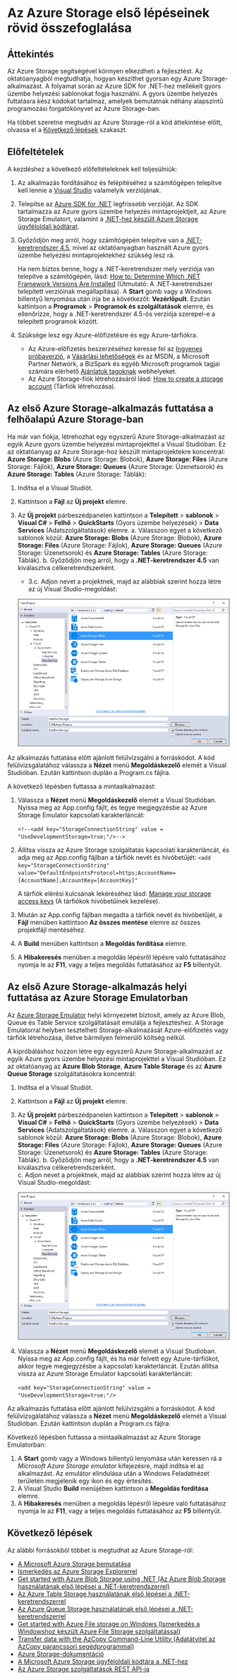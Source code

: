 <properties 
    pageTitle="Az Azure Storage első lépéseinek rövid összefoglalása | Microsoft Azure" 
    description="Gyorsan megismerkedhet a Microsoft Azure-blobokkal, -táblákkal és -üzenetsorokkal az Azure Storage gyors üzembe helyezés, a Visual Studio és az Azure Storage Emulator használatával. Öt percen belül lefuttathatja az első Azure Storage-alkalmazását." 
    services="storage" 
    documentationCenter=".net" 
    authors="tamram" 
    manager="carmonm" 
    editor="tysonn"/>

<tags 
    ms.service="storage" 
    ms.workload="storage" 
    ms.tgt_pltfrm="na" 
    ms.devlang="dotnet" 
    ms.topic="get-started-article" 
    ms.date="07/21/2016"
    ms.author="tamram"/>

# Az Azure Storage első lépéseinek rövid összefoglalása 

## Áttekintés

Az Azure Storage segítségével könnyen elkezdheti a fejlesztést. Az oktatóanyagból megtudhatja, hogyan készíthet gyorsan egy Azure Storage-alkalmazást. A folyamat során az Azure SDK for .NET-hez mellékelt gyors üzembe helyezési sablonokat fogja használni. A gyors üzembe helyezés futtatásra kész kódokat tartalmaz, amelyek bemutatnak néhány alapszintű programozási forgatókönyvet az Azure Storage-ban. 

Ha többet szeretne megtudni az Azure Storage-ról a kód áttekintése előtt, olvassa el a [Következő lépések](#next-steps) szakaszt.

## Előfeltételek

A kezdéshez a következő előfeltételeknek kell teljesülniük:

1. Az alkalmazás fordításához és felépítéséhez a számítógépen telepítve kell lennie a [Visual Studio](https://www.visualstudio.com/) valamelyik verziójának. 

2. Telepítse az [Azure SDK for .NET](https://azure.microsoft.com/downloads/) legfrissebb verzióját. Az SDK tartalmazza az Azure gyors üzembe helyezés mintaprojektjeit, az Azure Storage Emulatort, valamint a [.NET-hez készült Azure Storage ügyféloldali kódtárat](https://msdn.microsoft.com/library/azure/dn261237.aspx).

3. Győződjön meg arról, hogy számítógépén telepítve van a [.NET-keretrendszer 4.5](http://www.microsoft.com/download/details.aspx?id=30653), mivel az oktatóanyagban használt Azure gyors üzembe helyezési mintaprojektekhez szükség lesz rá. 

    Ha nem biztos benne, hogy a .NET-keretrendszer mely verziója van telepítve a számítógépén, lásd: [How to: Determine Which .NET Framework Versions Are Installed](https://msdn.microsoft.com/vstudio/hh925568.aspx) (Útmutató: A .NET-keretrendszer telepített verzióinak megállapítása). A **Start** gomb vagy a Windows billentyű lenyomása után írja be a következőt: **Vezérlőpult**. Ezután kattintson a **Programok** > **Programok és szolgáltatások** elemre, és ellenőrizze, hogy a .NET-keretrendszer 4.5-ös verziója szerepel-e a telepített programok között.

4. Szüksége lesz egy Azure-előfizetésre és egy Azure-tárfiókra.

    - Az Azure-előfizetés beszerzéséhez keresse fel az [Ingyenes próbaverzió](https://azure.microsoft.com/pricing/free-trial/), a [Vásárlási lehetőségek](https://azure.microsoft.com/pricing/purchase-options/) és az MSDN, a Microsoft Partner Network, a BizSpark és egyéb Microsoft programok tagjai számára elérhető [Ajánlatok tagoknak](https://azure.microsoft.com/pricing/member-offers/) webhelyeket.
    - Az Azure Storage-fiók létrehozásáról lásd: [How to create a storage account](storage-create-storage-account.md#create-a-storage-account) (Tárfiók létrehozása).

## Az első Azure Storage-alkalmazás futtatása a felhőalapú Azure Storage-ban

Ha már van fiókja, létrehozhat egy egyszerű Azure Storage-alkalmazást az egyik Azure gyors üzembe helyezési mintaprojekttel a Visual Studióban. Ez az oktatóanyag az Azure Storage-hoz készült mintaprojektekre koncentrál: **Azure Storage: Blobs** (Azure Storage: Blobok), **Azure Storage: Files** (Azure Storage: Fájlok), **Azure Storage: Queues** (Azure Storage: Üzenetsorok) és **Azure Storage: Tables** (Azure Storage: Táblák):

1. Indítsa el a Visual Studiót.
2. Kattintson a **Fájl** az **Új projekt** elemre.
3. Az **Új projekt** párbeszédpanelen kattintson a **Telepített** > **sablonok** > **Visual C#** > **Felhő** > **QuickStarts** (Gyors üzembe helyezések) > **Data Services** (Adatszolgáltatások) elemre.
    a. Válasszon egyet a következő sablonok közül: **Azure Storage: Blobs** (Azure Storage: Blobok), **Azure Storage: Files** (Azure Storage: Fájlok), **Azure Storage: Queues** (Azure Storage: Üzenetsorok) és **Azure Storage: Tables** (Azure Storage: Táblák).
    b. Győződjön meg arról, hogy a **.NET-keretrendszer 4.5** van kiválasztva célkeretrendszerként.
    - 3.c. Adjon nevet a projektnek, majd az alábbiak szerint hozza létre az új Visual Studio-megoldást:
    
    ![Azure gyors üzembe helyezések][Image1]

Az alkalmazás futtatása előtt ajánlott felülvizsgálni a forráskódot. A kód felülvizsgálatához válassza a **Nézet** menü **Megoldáskezelő** elemét a Visual Studióban. Ezután kattintson duplán a Program.cs fájlra. 

A következő lépésben futtassa a mintaalkalmazást:

1.  Válassza a **Nézet** menü **Megoldáskezelő** elemét a Visual Studióban. Nyissa meg az App.config fájlt, és tegye megjegyzésbe az Azure Storage Emulator kapcsolati karakterláncát:

    `<!--<add key="StorageConnectionString" value = "UseDevelopmentStorage=true;"/>-->`

2.  Állítsa vissza az Azure Storage szolgáltatás kapcsolati karakterláncát, és adja meg az App.config fájlban a tárfiók nevét és hívóbetűjét: `<add key="StorageConnectionString" value="DefaultEndpointsProtocol=https;AccountName=[AccountName];AccountKey=[AccountKey]"`

    A tárfiók elérési kulcsának lekéréséhez lásd: [Manage your storage access keys](storage-create-storage-account.md#manage-your-storage-access-keys) (A tárfiókok hívóbetűinek kezelése).

3.  Miután az App.config fájlban megadta a tárfiók nevét és hívóbetűjét, a **Fájl** menüben kattintson **Az összes mentése** elemre az összes projektfájl mentéséhez.
4.  A **Build** menüben kattintson a **Megoldás fordítása** elemre.
5.  A **Hibakeresés** menüben a megoldás lépésről lépésre való futtatásához nyomja le az **F11**, vagy a teljes megoldás futtatásához az **F5** billentyűt.


## Az első Azure Storage-alkalmazás helyi futtatása az Azure Storage Emulatorban

Az [Azure Storage Emulator](storage-use-emulator.md) helyi környezetet biztosít, amely az Azure Blob, Queue és Table Service szolgáltatásait emulálja a fejlesztéshez. A Storage Emulatorral helyben tesztelheti Storage-alkalmazását Azure-előfizetés vagy tárfiók létrehozása, illetve bármilyen felmerülő költség nélkül.

A kipróbáláshoz hozzon létre egy egyszerű Azure Storage-alkalmazást az egyik Azure gyors üzembe helyezési mintaprojekttel a Visual Studióban. Ez az oktatóanyag az **Azure Blob Storage**, **Azure Table Storage** és az **Azure Queue Storage** szolgáltatásokra koncentrál:

1. Indítsa el a Visual Studiót.
2. Kattintson a **Fájl** az **Új projekt** elemre.
3. Az **Új projekt** párbeszédpanelen kattintson a **Telepített** > **sablonok** > **Visual C#** > **Felhő** > **QuickStarts** (Gyors üzembe helyezések) > **Data Services** (Adatszolgáltatások) elemre.
   a. Válasszon egyet a következő sablonok közül: **Azure Storage: Blobs** (Azure Storage: Blobok), **Azure Storage: Files** (Azure Storage: Fájlok), **Azure Storage: Queues** (Azure Storage: Üzenetsorok) és **Azure Storage: Tables** (Azure Storage: Táblák).
   b. Győződjön meg arról, hogy a **.NET-keretrendszer 4.5** van kiválasztva célkeretrendszerként.   
    c. Adjon nevet a projektnek, majd az alábbiak szerint hozza létre az új Visual Studio-megoldást:
    
    ![Azure gyors üzembe helyezések][Image1]

4.  Válassza a **Nézet** menü **Megoldáskezelő** elemét a Visual Studióban. Nyissa meg az App.config fájlt, és ha már felvett egy Azure-tárfiókot, akkor tegye megjegyzésbe a kapcsolati karakterláncát. Ezután állítsa vissza az Azure Storage Emulator kapcsolati karakterláncát:

    `<add key="StorageConnectionString" value = "UseDevelopmentStorage=true;"/>`

Az alkalmazás futtatása előtt ajánlott felülvizsgálni a forráskódot. A kód felülvizsgálatához válassza a **Nézet** menü **Megoldáskezelő** elemét a Visual Studióban. Ezután kattintson duplán a Program.cs fájlra. 

Következő lépésben futtassa a mintaalkalmazást az Azure Storage Emulatorban:

1.  A **Start** gomb vagy a Windows billentyű lenyomása után keressen rá a *Microsoft Azure Storage emulator* kifejezésre, majd indítsa el az alkalmazást. Az emulátor elindulása után a Windows Feladatnézet területén megjelenik egy ikon és egy értesítés.
2.  A Visual Studio **Build** menüjében kattintson a **Megoldás fordítása** elemre. 
3.  A **Hibakeresés** menüben a megoldás lépésről lépésre való futtatásához nyomja le az **F11**, vagy a teljes megoldás futtatásához az **F5** billentyűt.

## Következő lépések

Az alábbi forrásokból többet is megtudhat az Azure Storage-ról:

* [A Microsoft Azure Storage bemutatása](storage-introduction.md)
* [Ismerkedés az Azure Storage Explorerrel](../vs-azure-tools-storage-manage-with-storage-explorer.md)
* [Get started with Azure Blob Storage using .NET (Az Azure Blob Storage használatának első lépései a .NET-keretrendszerrel)](storage-dotnet-how-to-use-blobs.md)
* [Az Azure Table Storage használatának első lépései a .NET-keretrendszerrel](storage-dotnet-how-to-use-tables.md)
* [Az Azure Queue Storage használatának első lépései a .NET-keretrendszerrel](storage-dotnet-how-to-use-queues.md)
* [Get started with Azure File storage on Windows (Ismerkedés a Windowshoz készült Azure File Storage szolgáltatással)](storage-dotnet-how-to-use-files.md)
* [Transfer data with the AzCopy Command-Line Utility (Adatátvitel az AzCopy parancssori segédprogrammal)](storage-use-azcopy.md)
* [Azure Storage-dokumentáció](https://azure.microsoft.com/documentation/services/storage/)
* [A Microsoft Azure Storage ügyféloldali kódtára a .NET-hez](https://msdn.microsoft.com/library/azure/dn261237.aspx)
* [Az Azure Storage szolgáltatások REST API-ja](https://msdn.microsoft.com/library/azure/dd179355.aspx)

[Image1]: ./media/storage-getting-started-guide/QuickStart.png
 



<!--HONumber=sep16_HO1-->


